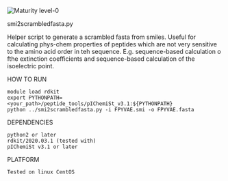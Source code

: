 ![Maturity level-0](https://img.shields.io/badge/Maturity%20Level-ML--0-red)

smi2scrambledfasta.py

Helper script to generate a scrambled fasta from smiles. Useful for calculating phys-chem properties of peptides which are not very sensitive to the amino acid order in teh sequence. E.g. sequence-based calculation o fthe extinction coefficients and sequence-based calculation of the isoelectric point.


HOW TO RUN

    module load rdkit
    export PYTHONPATH=<your_path>/peptide_tools/pIChemiSt_v3.1:${PYTHONPATH}
    python ../smi2scrambledfasta.py -i FPYVAE.smi -o FPYVAE.fasta

DEPENDENCIES 

    python2 or later 
    rdkit/2020.03.1 (tested with)
    pIChemiSt v3.1 or later

PLATFORM

    Tested on linux CentOS

